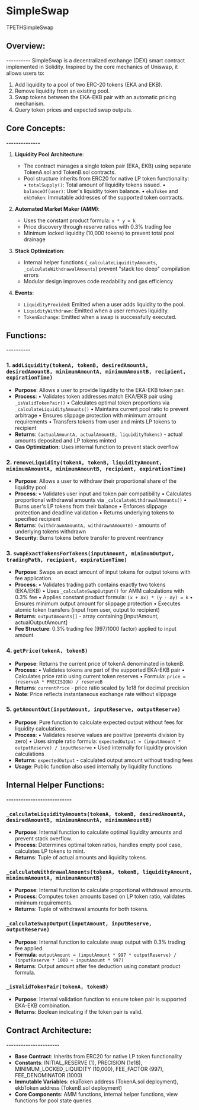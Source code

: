 # SimpleSwap
TPETHSimpleSwap

## Overview:
**----------**
SimpleSwap is a decentralized exchange (DEX) smart contract implemented in Solidity. Inspired by the core mechanics of Uniswap, it allows users to:
1. Add liquidity to a pool of two ERC-20 tokens (EKA and EKB).
2. Remove liquidity from an existing pool.
3. Swap tokens between the EKA-EKB pair with an automatic pricing mechanism.
4. Query token prices and expected swap outputs.

## Core Concepts:
**--------------**
1. **Liquidity Pool Architecture**:
   - The contract manages a single token pair (EKA, EKB) using separate TokenA.sol and TokenB.sol contracts.
   - Pool structure inherits from ERC20 for native LP token functionality:
     • `totalSupply()`: Total amount of liquidity tokens issued.
     • `balanceOf(user)`: User's liquidity token balance.
     • `ekaToken` and `ekbToken`: Immutable addresses of the supported token contracts.

2. **Automated Market Maker (AMM)**:
   - Uses the constant product formula: `x * y = k`
   - Price discovery through reserve ratios with 0.3% trading fee
   - Minimum locked liquidity (10,000 tokens) to prevent total pool drainage

3. **Stack Optimization**:
   - Internal helper functions (`_calculateLiquidityAmounts`, `_calculateWithdrawalAmounts`) prevent "stack too deep" compilation errors
   - Modular design improves code readability and gas efficiency

4. **Events**:
   - `LiquidityProvided`: Emitted when a user adds liquidity to the pool.
   - `LiquidityWithdrawn`: Emitted when a user removes liquidity.
   - `TokenExchange`: Emitted when a swap is successfully executed.

## Functions:
**----------**

### 1. `addLiquidity(tokenA, tokenB, desiredAmountA, desiredAmountB, minimumAmountA, minimumAmountB, recipient, expirationTime)`
   - **Purpose**: Allows a user to provide liquidity to the EKA-EKB token pair.
   - **Process**: 
     • Validates token addresses match EKA/EKB pair using `_isValidTokenPair()`
     • Calculates optimal token proportions via `_calculateLiquidityAmounts()`
     • Maintains current pool ratio to prevent arbitrage
     • Ensures slippage protection with minimum amount requirements
     • Transfers tokens from user and mints LP tokens to recipient
   - **Returns**: `(actualAmountA, actualAmountB, liquidityTokens)` - actual amounts deposited and LP tokens minted
   - **Gas Optimization**: Uses internal function to prevent stack overflow

### 2. `removeLiquidity(tokenA, tokenB, liquidityAmount, minimumAmountA, minimumAmountB, recipient, expirationTime)`
   - **Purpose**: Allows a user to withdraw their proportional share of the liquidity pool.
   - **Process**:
     • Validates user input and token pair compatibility
     • Calculates proportional withdrawal amounts via `_calculateWithdrawalAmounts()`
     • Burns user's LP tokens from their balance
     • Enforces slippage protection and deadline validation
     • Returns underlying tokens to specified recipient
   - **Returns**: `(withdrawnAmountA, withdrawnAmountB)` - amounts of underlying tokens withdrawn
   - **Security**: Burns tokens before transfer to prevent reentrancy

### 3. `swapExactTokensForTokens(inputAmount, minimumOutput, tradingPath, recipient, expirationTime)`
   - **Purpose**: Swaps an exact amount of input tokens for output tokens with fee application.
   - **Process**:
     • Validates trading path contains exactly two tokens (EKA/EKB)
     • Uses `_calculateSwapOutput()` for AMM calculations with 0.3% fee
     • Applies constant product formula: `(x + Δx) * (y - Δy) = k`
     • Ensures minimum output amount for slippage protection
     • Executes atomic token transfers (input from user, output to recipient)
   - **Returns**: `outputAmounts[]` - array containing [inputAmount, actualOutputAmount]
   - **Fee Structure**: 0.3% trading fee (997/1000 factor) applied to input amount

### 4. `getPrice(tokenA, tokenB)`
   - **Purpose**: Returns the current price of tokenA denominated in tokenB.
   - **Process**:
     • Validates tokens are part of the supported EKA-EKB pair
     • Calculates price ratio using current token reserves
     • Formula: `price = (reserveA * PRECISION) / reserveB`
   - **Returns**: `currentPrice` - price ratio scaled by 1e18 for decimal precision
   - **Note**: Price reflects instantaneous exchange rate without slippage

### 5. `getAmountOut(inputAmount, inputReserve, outputReserve)`
   - **Purpose**: Pure function to calculate expected output without fees for liquidity calculations.
   - **Process**:
     • Validates reserve values are positive (prevents division by zero)
     • Uses simple ratio formula: `expectedOutput = (inputAmount * outputReserve) / inputReserve`
     • Used internally for liquidity provision calculations
   - **Returns**: `expectedOutput` - calculated output amount without trading fees
   - **Usage**: Public function also used internally by liquidity functions

## Internal Helper Functions:
**---------------------------**

### `_calculateLiquidityAmounts(tokenA, tokenB, desiredAmountA, desiredAmountB, minimumAmountA, minimumAmountB)`
   - **Purpose**: Internal function to calculate optimal liquidity amounts and prevent stack overflow.
   - **Process**: Determines optimal token ratios, handles empty pool case, calculates LP tokens to mint.
   - **Returns**: Tuple of actual amounts and liquidity tokens.

### `_calculateWithdrawalAmounts(tokenA, tokenB, liquidityAmount, minimumAmountA, minimumAmountB)`
   - **Purpose**: Internal function to calculate proportional withdrawal amounts.
   - **Process**: Computes token amounts based on LP token ratio, validates minimum requirements.
   - **Returns**: Tuple of withdrawal amounts for both tokens.

### `_calculateSwapOutput(inputAmount, inputReserve, outputReserve)`
   - **Purpose**: Internal function to calculate swap output with 0.3% trading fee applied.
   - **Formula**: `outputAmount = (inputAmount * 997 * outputReserve) / (inputReserve * 1000 + inputAmount * 997)`
   - **Returns**: Output amount after fee deduction using constant product formula.

### `_isValidTokenPair(tokenA, tokenB)`
   - **Purpose**: Internal validation function to ensure token pair is supported EKA-EKB combination.
   - **Returns**: Boolean indicating if the token pair is valid.

## Contract Architecture:
**----------------------**
- **Base Contract**: Inherits from ERC20 for native LP token functionality
- **Constants**: INITIAL_RESERVE (1), PRECISION (1e18), MINIMUM_LOCKED_LIQUIDITY (10,000), FEE_FACTOR (997), FEE_DENOMINATOR (1000)
- **Immutable Variables**: ekaToken address (TokenA.sol deployment), ekbToken address (TokenB.sol deployment)
- **Core Components**: AMM functions, internal helper functions, view functions for pool state queries